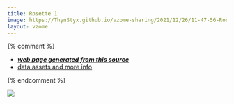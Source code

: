 ```yaml
---
title: Rosette 1
image: https://ThynStyx.github.io/vzome-sharing/2021/12/26/11-47-56-Rosette 1/Rosette 1.png
layout: vzome
---
```


{% comment %}
 - [***web page generated from this source***][post]
 - [data assets and more info][github]

[post]: <https://ThynStyx.github.io/vzome-sharing/2021/12/26/Rosette 1-11-47-56.html>
[github]: <https://github.com/ThynStyx/vzome-sharing/tree/main/2021/12/26/11-47-56-Rosette 1/>
{% endcomment %}

<vzome-viewer style="width: 100%; height: 65vh;"
       src="https://ThynStyx.github.io/vzome-sharing/2021/12/26/11-47-56-Rosette 1/Rosette 1.vZome" >
  <img src="https://ThynStyx.github.io/vzome-sharing/2021/12/26/11-47-56-Rosette 1/Rosette 1.png" />
</vzome-viewer>